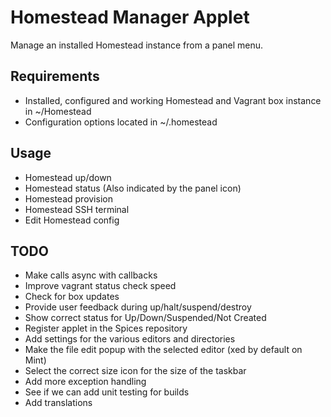 Homestead Manager Applet
========================

Manage an installed Homestead instance from a panel menu.

Requirements
------------

* Installed, configured and working Homestead and Vagrant box instance in ~/Homestead
* Configuration options located in ~/.homestead

Usage
-----

* Homestead up/down
* Homestead status (Also indicated by the panel icon)
* Homestead provision
* Homestead SSH terminal
* Edit Homestead config

TODO
----

* Make calls async with callbacks
* Improve vagrant status check speed
* Check for box updates
* Provide user feedback during up/halt/suspend/destroy
* Show correct status for Up/Down/Suspended/Not Created
* Register applet in the Spices repository
* Add settings for the various editors and directories
* Make the file edit popup with the selected editor (xed by default on Mint)
* Select the correct size icon for the size of the taskbar
* Add more exception handling
* See if we can add unit testing for builds
* Add translations